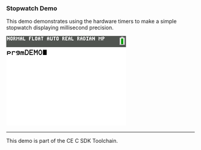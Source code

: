 ### Stopwatch Demo

This demo demonstrates using the hardware timers to make a simple stopwatch
displaying millisecond precision.

![Screenshot](screenshot.png)

---

This demo is part of the CE C SDK Toolchain.
